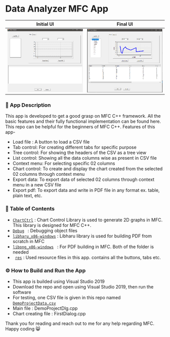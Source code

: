 # Data Analyzer MFC App
Initial UI            |  Final UI
:-------------------------:|:-------------------------:
![Fig. 1](https://github.com/EmonRezaBD/Data-Analyzer/blob/main/InitialView.PNG)  |  ![Fig. 2](https://github.com/EmonRezaBD/Data-Analyzer/blob/main/FinalView.PNG)

### :blue_book: App Description
This app is developed to get a good grasp on MFC C++ framework. All the basic features and their fully functional implementation can be found here. This repo can be helpful for the beginners of MFC C++.
Features of this app-
* Load file : A button to load a CSV file 
* Tab control: For creating different tabs for specific purpose
* Tree control: For showing the headers of the CSV as a tree view
* List control: Showing all the data columns wise as present in CSV file
* Context menu: For selecting specific 02 columns
* Chart control: To create and display the chart created from the selected 02 columns through context menu
* Export data: To export data of selected 02 columns through context menu in a new CSV file
* Export pdf: To export data and write in PDF file in any format ex. table, plain text, etc.

### :file_folder: Table of Contents 
* <code>[ChartCtrl](ChartCtrl)</code> : Chart Control Library is used to generate 2D graphs in MFC. This library is designed for MFC C++.
* <code>[Debug](Debug) </code> : Debugging object files
* <code>[libharu_x86-windows](libharu_x86-windows)</code> : Libharu library is used for building PDF from scratch in MFC
* <code>[libpng_x86-windows](libpng_x86-windows) </code> : For PDF building in MFC. Both of the folder is needed
* <code> [res](res)</code> : Used resource files in this app. contains all the buttons, tabs etc.
  
### :gear: How to Build and Run the App
* This app is builded using Visual Studio 2019
* Download the repo and open using Visual Studio 2019, then run the software
* For testing, one CSV file is given in this repo named <code>[DemoProjectData.csv](DemoProjectData.csv)</code>
* Main file : DemoProjectDlg.cpp
* Chart creating file : FirstDialog.cpp

Thank you for reading and reach out to me for any help regarding MFC. Happy coding :smile_cat:
